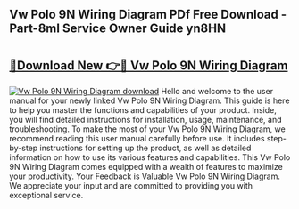 ## Vw Polo 9N Wiring Diagram PDf Free Download - Part-8ml Service Owner Guide yn8HN

# <h2><a href="http://dfpwuks.blite.top/?on=Vw+Polo+9N+Wiring+Diagram">🔗Download New 👉🔴 Vw Polo 9N Wiring Diagram</a></h2>

[![Vw Polo 9N Wiring Diagram download](https://i.imgur.com/lujVjoI.png)](http://dfpwuks.blite.top/?on=Vw+Polo+9N+Wiring+Diagram)
Hello and welcome to the user manual for your newly linked Vw Polo 9N Wiring Diagram. This guide is here to help you master the functions and capabilities of your product. Inside, you will find detailed instructions for installation, usage, maintenance, and troubleshooting. To make the most of your Vw Polo 9N Wiring Diagram, we recommend reading this user manual carefully before use. It includes step-by-step instructions for setting up the product, as well as detailed information on how to use its various features and capabilities. This Vw Polo 9N Wiring Diagram comes equipped with a wealth of features to maximize your productivity. Your Feedback is Valuable Vw Polo 9N Wiring Diagram. We appreciate your input and are committed to providing you with exceptional service.
